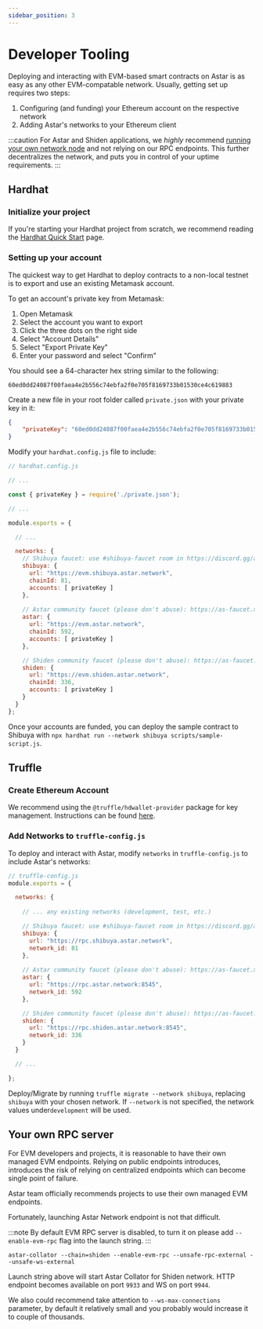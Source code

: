 ```yaml
---
sidebar_position: 3
---
```


# Developer Tooling

Deploying and interacting with EVM-based smart contracts on Astar is as easy as any other EVM-compatable network. Usually, getting set up requires two steps:

1. Configuring (and funding) your Ethereum account on the respective network
2. Adding Astar's networks to your Ethereum client

:::caution
For Astar and Shiden applications, we *highly* recommend [running your own network node](../nodes/index.md) and not relying on our RPC endpoints. This further decentralizes the network, and puts you in control of your uptime requirements.
:::

## Hardhat

### Initialize your project

If you're starting your Hardhat project from scratch, we recommend reading the [Hardhat Quick Start](https://hardhat.org/getting-started/#quick-start#overview) page.

### Setting up your account

The quickest way to get Hardhat to deploy contracts to a non-local testnet is to export and use an existing Metamask account.

To get an account's private key from Metamask:

1. Open Metamask
2. Select the account you want to export
3. Click the three dots on the right side
4. Select "Account Details"
5. Select "Export Private Key"
6. Enter your password and select "Confirm"

You should see a 64-character hex string similar to the following:

`60ed0dd24087f00faea4e2b556c74ebfa2f0e705f8169733b01530ce4c619883`

Create a new file in your root folder called `private.json` with your private key in it:

```json
{
    "privateKey": "60ed0dd24087f00faea4e2b556c74ebfa2f0e705f8169733b01530ce4c619883"
}
```

Modify your `hardhat.config.js` file to include:

```js
// hardhat.config.js

// ... 

const { privateKey } = require('./private.json');

// ... 

module.exports = {

  // ... 

  networks: {
    // Shibuya faucet: use #shibuya-faucet room in https://discord.gg/astarnetwork
    shibuya: {
      url: "https://evm.shibuya.astar.network",
      chainId: 81,
      accounts: [ privateKey ]
    },
    
    // Astar community faucet (please don't abuse): https://as-faucet.xyz/en/astar#
    astar: {
      url: "https://evm.astar.network",
      chainId: 592,
      accounts: [ privateKey ]
    },

    // Shiden community faucet (please don't abuse): https://as-faucet.xyz/en/shiden#
    shiden: {
      url: "https://evm.shiden.astar.network",
      chainId: 336,
      accounts: [ privateKey ]
    }
  }
};
```

Once your accounts are funded, you can deploy the sample contract to Shibuya with `npx hardhat run --network shibuya scripts/sample-script.js`.

## Truffle

### Create Ethereum Account

We recommend using the `@truffle/hdwallet-provider` package for key management. Instructions can be found [here](https://github.com/trufflesuite/truffle/blob/develop/packages/hdwallet-provider/README.md).

### Add Networks to `truffle-config.js`

To deploy and interact with Astar, modify `networks` in `truffle-config.js` to include Astar's networks:

```js
// truffle-config.js
module.exports = {

  networks: {
  
    // ... any existing networks (development, test, etc.)

    // Shibuya faucet: use #shibuya-faucet room in https://discord.gg/astarnetwork
    shibuya: {
      url: "https://rpc.shibuya.astar.network",
      network_id: 81
    },
    
    // Astar community faucet (please don't abuse): https://as-faucet.xyz/en/astar#
    astar: {
      url: "https://rpc.astar.network:8545",
      network_id: 592
    },

    // Shiden community faucet (please don't abuse): https://as-faucet.xyz/en/shiden#
    shiden: {
      url: "https://rpc.shiden.astar.network:8545",
      network_id: 336
    }
  }

  // ...

};
```

Deploy/Migrate by running `truffle migrate --network shibuya`, replacing `shibuya` with your chosen network. If `--network` is not specified, the network values under`development` will be used.

## Your own RPC server

For EVM developers and projects, it is reasonable to have their own managed EVM endpoints. Relying on public endpoints introduces, introduces the risk of relying on centralized endpoints which can become single point of failure.

Astar team officially recommends projects to use their own managed EVM endpoints.

Fortunately, launching Astar Network endpoint is not that difficult.

:::note
By default EVM RPC server is disabled, to turn it on please add `--enable-evm-rpc` flag into the launch string.
:::

```
astar-collator --chain=shiden --enable-evm-rpc --unsafe-rpc-external --unsafe-ws-external
```

Launch string above will start Astar Collator for Shiden network. HTTP endpoint becomes available on port `9933` and WS on port `9944`.

We also could recommend take attention to `--ws-max-connections` parameter, by default it relatively small and you probably would increase it to couple of thousands.
